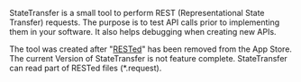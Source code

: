 StateTransfer is a small tool to perform REST (Representational State Transfer) requests. The purpose is to test API calls prior to implementing them in your software. It also helps debugging when creating new APIs.

The tool was created after "[RESTed](https://github.com/helloresolven/rested)" has been removed from the App Store. The current Version of StateTransfer is not feature complete. StateTransfer can read part of RESTed files (\*.request). 
